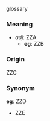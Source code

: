 glossary
### Meaning
+ _adj_: ZZA
    + __eg__: ZZB

### Origin

ZZC

### Synonym

__eg__: ZZD

+ ZZE


